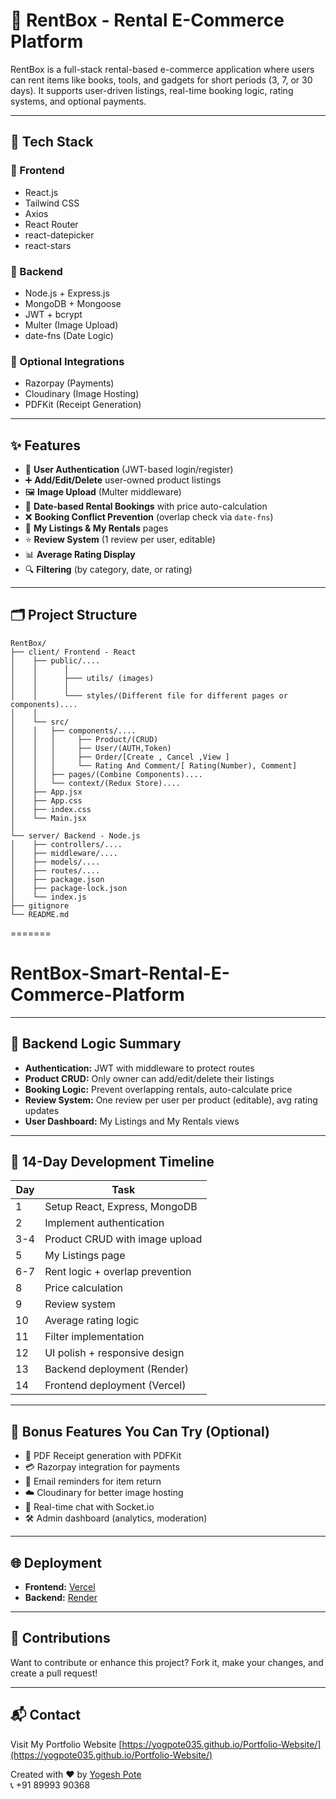 # 🛒 RentBox - Rental E-Commerce Platform

RentBox is a full-stack rental-based e-commerce application where users can rent items like books, tools, and gadgets for short periods (3, 7, or 30 days). It supports user-driven listings, real-time booking logic, rating systems, and optional payments.

---

## 🚀 Tech Stack

### 🔧 Frontend

- React.js
- Tailwind CSS
- Axios
- React Router
- react-datepicker
- react-stars

### 🔩 Backend

- Node.js + Express.js
- MongoDB + Mongoose
- JWT + bcrypt
- Multer (Image Upload)
- date-fns (Date Logic)

### 🧩 Optional Integrations

- Razorpay (Payments)
- Cloudinary (Image Hosting)
- PDFKit (Receipt Generation)

---

## ✨ Features

- 🔐 **User Authentication** (JWT-based login/register)
- ➕ **Add/Edit/Delete** user-owned product listings
- 🖼️ **Image Upload** (Multer middleware)
- 📆 **Date-based Rental Bookings** with price auto-calculation
- ❌ **Booking Conflict Prevention** (overlap check via `date-fns`)
- 🧾 **My Listings & My Rentals** pages
- ⭐ **Review System** (1 review per user, editable)
- 📊 **Average Rating Display**
- 🔍 **Filtering** (by category, date, or rating)

---

## 🗂️ Project Structure

```
RentBox/
├── client/ Frontend - React
│    ├── public/....
│    │      │   
│    │      ├─── utils/ (images)   
│    │      │   
│    │      └─── styles/(Different file for different pages or components)....
│    │
│    └── src/
│    │   ├── components/....
│    │   │     ├── Product/(CRUD)
│    │   │     ├── User/(AUTH,Token)
│    │   │     ├── Order/[Create , Cancel ,View ]
│    │   │     └── Rating And Comment/[ Rating(Number), Comment]
│    │   ├── pages/(Combine Components)....
│    │   └── context/(Redux Store)....
│    ├── App.jsx
│    ├── App.css
│    ├── index.css
│    └── Main.jsx
│
└── server/ Backend - Node.js
│    ├── controllers/....
│    ├── middleware/....
│    ├── models/....
│    ├── routes/....
│    ├── package.json
│    ├── package-lock.json
│    └── index.js
├── gitignore
└── README.md
```
=======
# RentBox-Smart-Rental-E-Commerce-Platform

---

## 🔁 Backend Logic Summary

- **Authentication:** JWT with middleware to protect routes
- **Product CRUD:** Only owner can add/edit/delete their listings
- **Booking Logic:** Prevent overlapping rentals, auto-calculate price
- **Review System:** One review per user per product (editable), avg rating updates
- **User Dashboard:** My Listings and My Rentals views

---

## 📅 14-Day Development Timeline

| Day | Task                            |
| --- | ------------------------------- |
| 1   | Setup React, Express, MongoDB   |
| 2   | Implement authentication        |
| 3-4 | Product CRUD with image upload  |
| 5   | My Listings page                |
| 6-7 | Rent logic + overlap prevention |
| 8   | Price calculation               |
| 9   | Review system                   |
| 10  | Average rating logic            |
| 11  | Filter implementation           |
| 12  | UI polish + responsive design   |
| 13  | Backend deployment (Render)     |
| 14  | Frontend deployment (Vercel)    |

---

## 🎁 Bonus Features You Can Try (Optional)

- 🧾 PDF Receipt generation with PDFKit
- 💳 Razorpay integration for payments
- 📧 Email reminders for item return
- ☁️ Cloudinary for better image hosting
- 💬 Real-time chat with Socket.io
- 🛠 Admin dashboard (analytics, moderation)

---

## 🌐 Deployment

- **Frontend:** [Vercel](https://vercel.com/)
- **Backend:** [Render](https://render.com/)

---

## 🙌 Contributions

Want to contribute or enhance this project? Fork it, make your changes, and create a pull request!

---

## 📬 Contact

Visit My Portfolio Website [https://yogpote035.github.io/Portfolio-Website/](https://yogpote035.github.io/Portfolio-Website/)

Created with ❤️ by [Yogesh Pote](mailto:yogpote035@gmail.com)  
📞 +91 89993 90368
